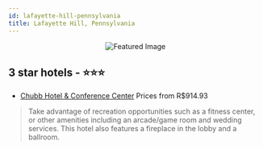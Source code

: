 ```yaml
---
id: lafayette-hill-pennsylvania
title: Lafayette Hill, Pennsylvania
---
```


<center><img src="https://i.travelapi.com/hotels/2000000/1640000/1633800/1633735/9ce8c3ff_b.jpg" alt="Featured Image" /></center>


##  3 star hotels - ⭐️⭐️⭐️

-    [Chubb Hotel & Conference Center](https://us.hurb.com/hotels/lafayette-hill/chubb-hotel-conference-center-JNP-JP307859?cmp=18055) Prices from R$914.93
   > Take advantage of recreation opportunities such as a fitness center, or other amenities including an arcade/game room and wedding services. This hotel also features a fireplace in the lobby and a ballroom.
